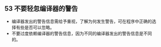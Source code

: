 ## 53 不要轻忽编译器的警告
- 编译器发出的警告信息需给予重视，了解为何发生警告，可在程序中正确的选择有些是否可以忽略。
- 不要过度依赖编译器的警告信息，因为不同的编译器发出的警告信息是不同的。
